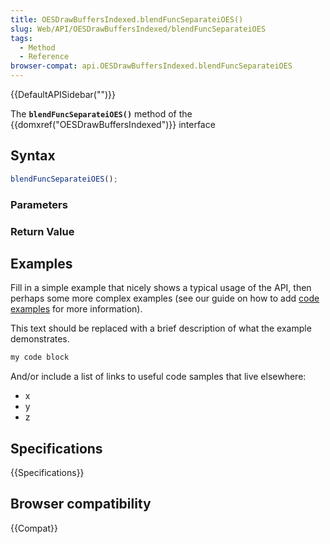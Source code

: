 ```yaml
---
title: OESDrawBuffersIndexed.blendFuncSeparateiOES()
slug: Web/API/OESDrawBuffersIndexed/blendFuncSeparateiOES
tags:
  - Method
  - Reference
browser-compat: api.OESDrawBuffersIndexed.blendFuncSeparateiOES
---
```

{{DefaultAPISidebar("")}}

The **`blendFuncSeparateiOES()`** method of the {{domxref("OESDrawBuffersIndexed")}} interface 

## Syntax

```js
blendFuncSeparateiOES();
```

### Parameters



### Return Value



## Examples

Fill in a simple example that nicely shows a typical usage of the API, then perhaps some more complex examples (see our guide on how to add [code examples](/en-US/docs/MDN/Contribute/Structures/Code_examples) for more information).

This text should be replaced with a brief description of what the example demonstrates.

```js
my code block
```

And/or include a list of links to useful code samples that live elsewhere:

*   x
*   y
*   z

## Specifications

{{Specifications}}

## Browser compatibility

{{Compat}}

